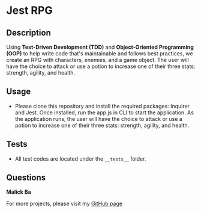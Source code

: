 # Jest RPG
## Description
Using **Test-Driven Development (TDD)** and **Object-Oriented Programming (OOP)** to help write code that's maintainable and follows best practices, we create an RPG with characters, enemies, and a game object. The user will have the choice to attack or use a potion to increase one of their three stats: strength, agility, and health.

## Usage
- Please clone this repository and install the required packages: Inquirer and Jest. Once installed, run the app.js in CLI to start the application. As the application runs, the user will have the choice to attack or use a potion to increase one of their three stats: strength, agility, and health.

## Tests
- All test codes are located under the `__tests__` folder.

## Questions
**Malick Ba**

For more projects, please visit my [GitHub page](https://github.com/malickbax) 
